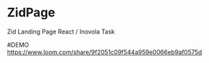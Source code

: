 # ZidPage
Zid Landing Page React / Inovola Task

#DEMO 
https://www.loom.com/share/9f2051c09f544a959e0066eb9af0575d
